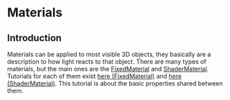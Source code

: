 # Materials

## Introduction

Materials can be applied to most visible 3D objects, they basically are a description to how light reacts to that object. There are many types of materials, but the main ones are the [FixedMaterial](class_fixedmaterial) and [ShaderMaterial](class_shadermaterial). Tutorials for each of them exist [here (FixedMaterial)](tutorial_fixed_materials) and [here (ShaderMaterial)](tutorial_shader_materials). 
This tutorial is about the basic properties shared between them.

